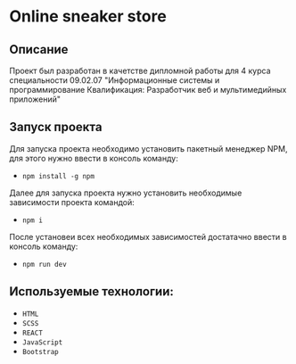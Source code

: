 # Online sneaker store
## Описание

Проект был разработан в качетстве дипломной работы для 4 курса специальности 09.02.07 "Информационные системы и программирование Квалификация: Разработчик веб и мультимедийных приложений"

## Запуск проекта 

Для запуска проекта необходимо установить пакетный менеджер NPM, для этого нужно ввести в консоль команду: 

* `npm install -g npm`

Далее для запуска проекта нужно установить необходимые зависимости проекта командой:

* `npm i`

После установеи всех необходимых зависимостей достатачно ввести в консоль команду:

* `npm run dev`

## Используемые технологии:

* `HTML`
* `SCSS`
* `REACT`
* `JavaScript`
* `Bootstrap`






